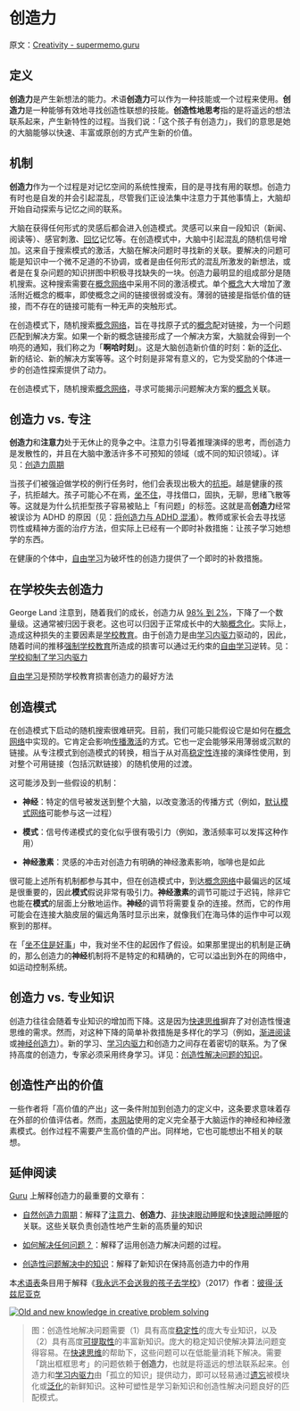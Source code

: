 # 创造力

原文：[Creativity - supermemo.guru](https://supermemo.guru/wiki/Creativity)

## 定义

**创造力**是产生新想法的能力。术语**创造力**可以作为一种技能或一个过程来使用。**创造力**是一种能够有效地寻找创造性联想的技能。**创造性地思考**指的是将遥远的想法联系起来，产生新特性的过程。当我们说：「这个孩子有创造力」，我们的意思是她的大脑能够以快速、丰富或原创的方式产生新的价值。

## 机制

**创造力**作为一个过程是对记忆空间的系统性搜索，目的是寻找有用的联想。创造力有时也是自发的并会引起混乱，尽管我们正设法集中注意力于其他事情上，大脑却开始自动探索与记忆之间的联系。

大脑在获得任何形式的灵感后都会进入创造模式。灵感可以来自一段知识（新闻、阅读等）、感官刺激、[回忆](https://supermemo.guru/wiki/Recall)记忆等。在创造模式中，大脑中引起混乱的随机信号增加。这来自于搜索模式的激活，大脑在解决问题时寻找新的关联。要解决的问题可能是知识中一个微不足道的不协调，或者是由任何形式的混乱所激发的新想法，或者是在复杂问题的知识拼图中积极寻找缺失的一块。创造力最明显的组成部分是随机搜索。这种搜索需要在[概念网络](https://supermemo.guru/wiki/Concept_network)中采用不同的激活模式。单个[概念](https://supermemo.guru/wiki/Concept)大大增加了激活附近概念的概率，即使概念之间的链接很弱或没有。薄弱的链接是指低价值的链接，而不存在的链接可能有一种无声的突触形式。

在创造模式下，随机搜索[概念网络](https://supermemo.guru/wiki/Concept_network)，旨在寻找原子式的[概念](https://supermemo.guru/wiki/Concept)配对链接，为一个问题匹配到解决方案。如果一个新的概念链接形成了一个解决方案，大脑就会得到一个响亮的通知，我们称之为「**啊哈时刻**」。这是大脑创造新价值的时刻：新的[泛化](https://supermemo.guru/wiki/Generalization)、新的结论、新的解决方案等等。这个时刻是非常有意义的，它为受奖励的个体进一步的创造性探索提供了动力。

在创造模式下，随机搜索[概念网络](https://supermemo.guru/wiki/Concept_network)，寻求可能揭示问题解决方案的[概念](https://supermemo.guru/wiki/Concept)关联。

## 创造力 vs. 专注

**创造力**和**注意力**处于无休止的竞争之中。注意力引导着推理演绎的思考，而创造力是发散性的，并且在大脑中激活许多不可预知的领域（或不同的知识领域）。详见：[创造力周期](https://supermemo.guru/wiki/Creativity_cycle)

当孩子们被强迫做学校的例行任务时，他们会表现出极大的[抗拒](https://supermemo.guru/wiki/Reactance)。越是健康的孩子，抗拒越大。孩子可能心不在焉，[坐不住](https://supermemo.guru/wiki/Fidgeting)，寻找借口，固执，无聊，思绪飞散等等。这就是为什么抗拒型孩子容易被贴上「有问题」的标签。这就是高**创造力**经常被误诊为 ADHD 的原因（见：[将创造力与 ADHD 混淆](https://supermemo.guru/wiki/Confusing_creativity_with_ADHD)）。教师或家长会去寻找惩罚性或精神方面的治疗方法，但实际上已经有一个即时补救措施：让孩子学习她想学的东西。

在健康的个体中，[自由学习](https://supermemo.guru/wiki/Free_learning)为破坏性的创造力提供了一个即时的补救措施。

## 在学校失去创造力

George Land 注意到，随着我们的成长，创造力从 [98% 到 2%](http://www.youtube.com/watch?v=ZfKMq-rYtnc)，下降了一个数量级。这通常被归因于衰老。这也可以归因于正常成长中的大脑[概念化](https://supermemo.guru/wiki/Conceptualization)。实际上，造成这种损失的主要因素是[学校教育](https://supermemo.guru/wiki/Schooling)。由于创造力是由[学习内驱力](https://supermemo.guru/wiki/Learn_drive)驱动的，因此，随着时间的推移[强制学校教育](https://supermemo.guru/wiki/Coercive_learning)所造成的损害可以通过无约束的[自由学习](https://supermemo.guru/wiki/Free_learning)逆转。见：[学校抑制了学习内驱力](https://supermemo.guru/wiki/Schools_suppress_the_learn_drive)

[自由学习](https://supermemo.guru/wiki/Free_learning)是预防学校教育损害创造力的最好方法

## 创造模式

在创造模式下启动的随机搜索很难研究。目前，我们可能只能假设它是如何在[概念网络](https://supermemo.guru/wiki/Concept_network)中实现的。它肯定会影响[传播激活](https://supermemo.guru/wiki/Spreading_activation)的方式。它也一定会能够采用薄弱或沉默的链接。从专注模式到创造模式的转换，相当于从对高[稳定性](https://supermemo.guru/wiki/Stability)连接的演绎性使用，到对整个可用链接（包括沉默链接）的随机使用的过渡。

这可能涉及到一些假设的机制：

- **神经**：特定的信号被发送到整个大脑，以改变激活的传播方式（例如，[默认模式网络](https://en.wikipedia.org/wiki/Default_mode_network)可能参与这一过程）

- **模式**：信号传递模式的变化似乎很有吸引力（例如，激活频率可以发挥这种作用）

- **神经激素**：灵感的冲击对创造力有明确的神经激素影响，咖啡也是如此

很可能上述所有机制都参与其中，但在创造模式中，到达[概念网络](https://supermemo.guru/wiki/Concept_network)中最偏远的区域是很重要的，因此**模式**假说非常有吸引力。**神经激素**的调节可能过于迟钝，除非它也能在**模式**的层面上分散地运作。**神经**的调节将需要复杂的连接。然而，它的作用可能会在连接大脑皮层的偏远角落时显示出来，就像我们在海马体的运作中可以观察到的那样。

在「[坐不住是好事](https://supermemo.guru/wiki/Fidgeting_is_good)」中，我对坐不住的起因作了假设。如果那里提出的机制是正确的，那么创造力的**神经**机制将不是特定的和精确的，它可以溢出到外在的网络中，如运动控制系统。

## 创造力 vs. 专业知识

创造力往往会随着专业知识的增加而下降。这是因为[快速思维](https://supermemo.guru/wiki/Fast_thinking)摒弃了对创造性慢速思维的需求。然而，对这种下降的简单补救措施是多样化的学习（例如，[渐进阅读](https://supermemo.guru/wiki/Incremental_reading)或[神经创造力](https://supermemo.guru/wiki/Neural_creativity)）。新的学习、[学习内驱力](https://supermemo.guru/wiki/Learn_drive)和创造力之间存在着密切的联系。为了保持高度的创造力，专家必须采用终身学习。详见：[创造性解决问题的知识](https://supermemo.guru/wiki/Knowledge_in_creative_problem_solving)。

## 创造性产出的价值

一些作者将「高价值的产出」这一条件附加到创造力的定义中，这条要求意味着存在外部的价值评估者。然而，[本网站](https://supermemo.guru/wiki/SuperMemo_Guru)使用的定义完全基于大脑运作的神经和神经激素模式。创作过程不需要产生高价值的产出。同样地，它也可能想出不相关的联想。

## 延伸阅读

[Guru](https://supermemo.guru/wiki/SuperMemo_Guru) 上解释创造力的最重要的文章有：

- [自然创造力周期](https://supermemo.guru/wiki/Natural_creativity_cycle)：解释了[注意力](https://supermemo.guru/wiki/Attention)、**创造力**、[非快速眼动睡眠](https://supermemo.guru/wiki/NREM_sleep)和[快速眼动睡眠](https://supermemo.guru/wiki/REM_sleep)的关联。这些关联负责创造性地产生新的高质量的知识

- [如何解决任何问题？](https://supermemo.guru/wiki/How_to_solve_any_problem%3F)：解释了运用创造力解决问题的过程。

- [创造性问题解决中的知识](https://supermemo.guru/wiki/Knowledge_in_creative_problem_solving)：解释了新知识在保持高创造力中的作用

本[术语表](https://supermemo.guru/wiki/Glossary)条目用于解释《[我永远不会送我的孩子去学校](https://supermemo.guru/wiki/Problem_of_Schooling)》（2017）作者：[彼得·沃兹尼亚克](https://supermemo.guru/wiki/Piotr_Wozniak)

[![Old and new knowledge in creative problem solving](https://supermemo.guru/images/thumb/0/0c/Knowledge_in_creative_problem_solving.png/500px-Knowledge_in_creative_problem_solving.png)](https://supermemo.guru/wiki/File:Knowledge_in_creative_problem_solving.png)

> 图：创造性地解决问题需要（1）具有高度[稳定性](https://supermemo.guru/wiki/Stability)的庞大专业知识，以及（2）具有高度[可提取性](https://supermemo.guru/wiki/Retrievability)的丰富新知识。庞大的稳定知识使解决算法问题变得容易。在[快速思维](https://supermemo.guru/wiki/Fast_thinking)的帮助下，这些问题可以在低能量消耗下解决。需要「跳出框框思考」的问题依赖于**创造力**，也就是将遥远的想法联系起来。创造力和[学习内驱力](https://supermemo.guru/wiki/Learn_drive)由「孤立的知识」提供动力，即可以轻易通过[遗忘](https://supermemo.guru/wiki/Forgetting)被模块化或[泛化](https://supermemo.guru/wiki/Generalization)的新鲜知识。这种可塑性是学习新知识和创造性解决问题良好的匹配模式。
